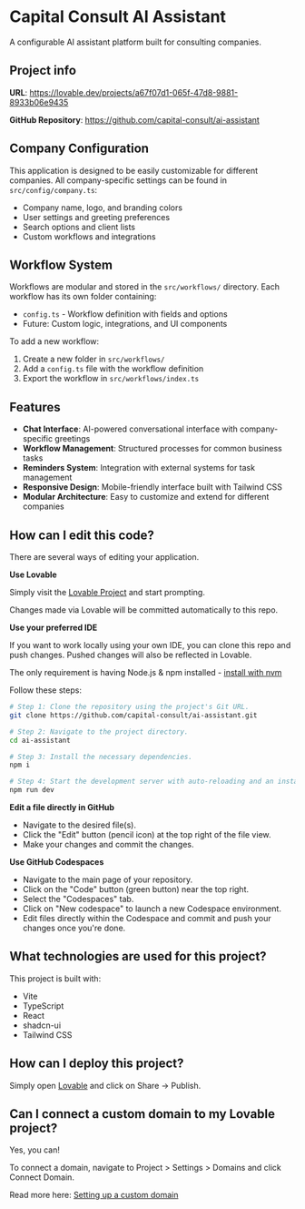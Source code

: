 
# Capital Consult AI Assistant

A configurable AI assistant platform built for consulting companies.

## Project info

**URL**: https://lovable.dev/projects/a67f07d1-065f-47d8-9881-8933b06e9435

**GitHub Repository**: https://github.com/capital-consult/ai-assistant

## Company Configuration

This application is designed to be easily customizable for different companies. All company-specific settings can be found in `src/config/company.ts`:

- Company name, logo, and branding colors
- User settings and greeting preferences  
- Search options and client lists
- Custom workflows and integrations

## Workflow System

Workflows are modular and stored in the `src/workflows/` directory. Each workflow has its own folder containing:

- `config.ts` - Workflow definition with fields and options
- Future: Custom logic, integrations, and UI components

To add a new workflow:
1. Create a new folder in `src/workflows/`
2. Add a `config.ts` file with the workflow definition
3. Export the workflow in `src/workflows/index.ts`

## Features

- **Chat Interface**: AI-powered conversational interface with company-specific greetings
- **Workflow Management**: Structured processes for common business tasks
- **Reminders System**: Integration with external systems for task management
- **Responsive Design**: Mobile-friendly interface built with Tailwind CSS
- **Modular Architecture**: Easy to customize and extend for different companies

## How can I edit this code?

There are several ways of editing your application.

**Use Lovable**

Simply visit the [Lovable Project](https://lovable.dev/projects/a67f07d1-065f-47d8-9881-8933b06e9435) and start prompting.

Changes made via Lovable will be committed automatically to this repo.

**Use your preferred IDE**

If you want to work locally using your own IDE, you can clone this repo and push changes. Pushed changes will also be reflected in Lovable.

The only requirement is having Node.js & npm installed - [install with nvm](https://github.com/nvm-sh/nvm#installing-and-updating)

Follow these steps:

```sh
# Step 1: Clone the repository using the project's Git URL.
git clone https://github.com/capital-consult/ai-assistant.git

# Step 2: Navigate to the project directory.
cd ai-assistant

# Step 3: Install the necessary dependencies.
npm i

# Step 4: Start the development server with auto-reloading and an instant preview.
npm run dev
```

**Edit a file directly in GitHub**

- Navigate to the desired file(s).
- Click the "Edit" button (pencil icon) at the top right of the file view.
- Make your changes and commit the changes.

**Use GitHub Codespaces**

- Navigate to the main page of your repository.
- Click on the "Code" button (green button) near the top right.
- Select the "Codespaces" tab.
- Click on "New codespace" to launch a new Codespace environment.
- Edit files directly within the Codespace and commit and push your changes once you're done.

## What technologies are used for this project?

This project is built with:

- Vite
- TypeScript
- React
- shadcn-ui
- Tailwind CSS

## How can I deploy this project?

Simply open [Lovable](https://lovable.dev/projects/a67f07d1-065f-47d8-9881-8933b06e9435) and click on Share → Publish.

## Can I connect a custom domain to my Lovable project?

Yes, you can!

To connect a domain, navigate to Project > Settings > Domains and click Connect Domain.

Read more here: [Setting up a custom domain](https://docs.lovable.dev/tips-tricks/custom-domain#step-by-step-guide)
